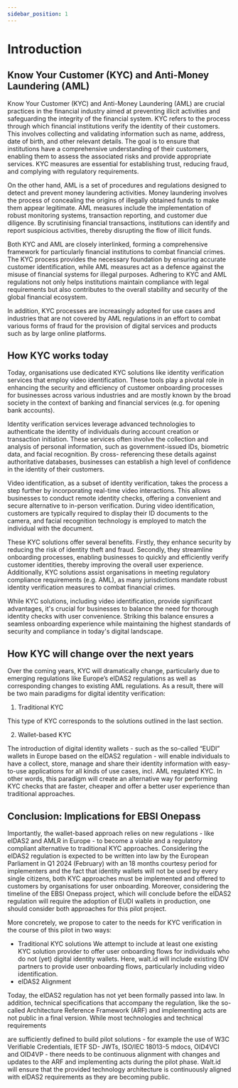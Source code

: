 ```yaml
---
sidebar_position: 1
---
```


# Introduction

## Know Your Customer (KYC) and Anti-Money Laundering (AML)

Know Your Customer (KYC) and Anti-Money Laundering (AML) are crucial practices in the financial industry
aimed at preventing illicit activities and safeguarding the integrity of the financial system.
KYC refers to the process through which financial institutions verify the identity of their customers. This
involves collecting and validating information such as name, address, date of birth, and other relevant
details. The goal is to ensure that institutions have a comprehensive understanding of their customers,
enabling them to assess the associated risks and provide appropriate services. KYC measures are essential
for establishing trust, reducing fraud, and complying with regulatory requirements.

On the other hand, AML is a set of procedures and regulations designed to detect and prevent money
laundering activities. Money laundering involves the process of concealing the origins of illegally obtained
funds to make them appear legitimate. AML measures include the implementation of robust monitoring
systems, transaction reporting, and customer due diligence. By scrutinising financial transactions,
institutions can identify and report suspicious activities, thereby disrupting the flow of illicit funds.

Both KYC and AML are closely interlinked, forming a comprehensive framework for particularly financial
institutions to combat financial crimes. The KYC process provides the necessary foundation by ensuring
accurate customer identification, while AML measures act as a defence against the misuse of financial
systems for illegal purposes. Adhering to KYC and AML regulations not only helps institutions maintain
compliance with legal requirements but also contributes to the overall stability and security of the global
financial ecosystem.

In addition, KYC processes are increasingly adopted for use cases and industries that are not covered by
AML regulations in an effort to combat various forms of fraud for the provision of digital services and
products such as by large online platforms.

## How KYC works today

Today, organisations use dedicated KYC solutions like identity verification services that employ video
identification. These tools play a pivotal role in enhancing the security and efficiency of customer
onboarding processes for businesses across various industries and are mostly known by the broad society
in the context of banking and financial services (e.g. for opening bank accounts).

Identity verification services leverage advanced technologies to authenticate the identity of individuals
during account creation or transaction initiation. These services often involve the collection and analysis of personal information, such as government-issued IDs, biometric data, and facial recognition. By cross-
referencing these details against authoritative databases, businesses can establish a high level of confidence in the identity of their customers.

Video identification, as a subset of identity verification, takes the process a step further by incorporating
real-time video interactions. This allows businesses to conduct remote identity checks, offering a
convenient and secure alternative to in-person verification. During video identification, customers are
typically required to display their ID documents to the camera, and facial recognition technology is
employed to match the individual with the document.

These KYC solutions offer several benefits. Firstly, they enhance security by reducing the risk of identity
theft and fraud. Secondly, they streamline onboarding processes, enabling businesses to quickly and
efficiently verify customer identities, thereby improving the overall user experience. Additionally, KYC
solutions assist organisations in meeting regulatory compliance requirements (e.g. AML), as many
jurisdictions mandate robust identity verification measures to combat financial crimes.

While KYC solutions, including video identification, provide significant advantages, it's crucial for businesses
to balance the need for thorough identity checks with user convenience. Striking this balance ensures a
seamless onboarding experience while maintaining the highest standards of security and compliance in
today's digital landscape.

## How KYC will change over the next years

Over the coming years, KYC will dramatically change, particularly due to emerging regulations like
Europe’s eIDAS2 regulations as well as corresponding changes to existing AML regulations. As a result,
there will be two main paradigms for digital identity verification:

1. Traditional KYC

This type of KYC corresponds to the solutions outlined in the last section.

2. Wallet-based KYC

The introduction of digital identity wallets - such as the so-called “EUDI” wallets in Europe based on the
eIDAS2 regulation - will enable individuals to have a collect, store, manage and share their identity
information with easy-to-use applications for all kinds of use cases, incl. AML regulated KYC. In other
words, this paradigm will create an alternative way for performing KYC checks that are faster, cheaper
and offer a better user experience than traditional approaches.

## Conclusion: Implications for EBSI Onepass

Importantly, the wallet-based approach relies on new regulations - like eIDAS2 and AMLR in Europe - to
become a viable and a regulatory compliant alternative to traditional KYC approaches. Considering the
eIDAS2 regulation is expected to be written into law by the European Parliament in Q1 2024 (February)
with an 18 months courtesy period for implementers and the fact that identity wallets will not be used by
every single citizens, both KYC approaches must be implemented and offered to customers by
organisations for user onboarding. Moreover, considering the timeline of the EBSI Onepass project, which
will conclude before the eIDAS2 regulation will require the adoption of EUDI wallets in production, one
should consider both approaches for this pilot project.

More concretely, we propose to cater to the needs for KYC verification in the course of this pilot in two
ways:

- Traditional KYC solutions
  We attempt to include at least one existing KYC solution provider to offer user onboarding flows for individuals who do not (yet) digital identity wallets. Here, walt.id will include existing IDV partners to provide user onboarding flows, particularly including video identification.
- eIDAS2 Alignment

Today, the eIDAS2 regulation has not yet been formally passed into law. In addition, technical specifications
that accompany the regulation, like the so-called Architecture Reference Framework (ARF) and
implementing acts are not public in a final version. While most technologies and technical requirements

are sufficiently defined to build pilot solutions - for example the use of W3C Verifiable Credentials, IETF SD-
JWTs, ISO/IEC 18013-5 mdocs, OID4VCI and OID4VP - there needs to be continuous alignment with changes and updates to the ARF and implementing acts during the pilot phase. Walt.id will ensure that the provided
technology architecture is continuously aligned with eIDAS2 requirements as they are becoming public.
